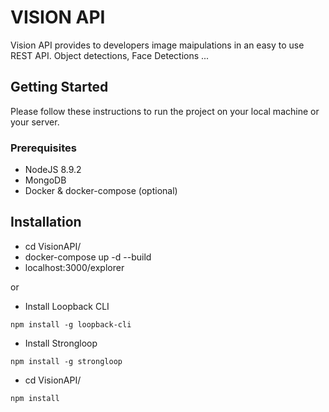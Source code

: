 # VISION API

Vision API provides to developers image maipulations in an easy to use REST API. Object detections, Face Detections ...

## Getting Started

Please follow these instructions to run the project on your local machine or your server.

### Prerequisites

* NodeJS 8.9.2
* MongoDB
* Docker & docker-compose (optional)

## Installation

* cd VisionAPI/
* docker-compose up -d --build
* localhost:3000/explorer

or

* Install Loopback CLI

```
npm install -g loopback-cli
```

* Install Strongloop

```
npm install -g strongloop
```

* cd VisionAPI/

```
npm install
```

